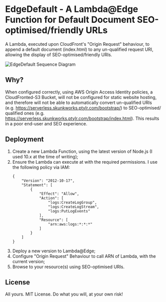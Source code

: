 # EdgeDefault - A Lambda@Edge Function for Default Document SEO-optimised/friendly URLs
A Lambda, executed upon CloudFront's "Origin Request" behaviour, to append a default document (index.html) to any
un-qualified request URI, allowing the display of SEO-optimised/friendly URIs.

![EdgeDefault Sequence Diagram](https://ptylr.com/img/repos/edgedefault-sequence-diagram.png "EdgeDefault Sequence Diagram")

## Why?
When configured correctly, using AWS Origin Access Identity policies, a CloudFronted-S3 Bucket, will not be configured
for static website hosting, and therefore will not be able to automatically convert un-qualified URIs (e.g. https://serverless.skunkworks.ptylr.com/bootstrap/) to SEO-optimised/
qualified ones (e.g. https://serverless.skunkworks.ptylr.com/bootstrap/index.html). This results in a poor end-user and
SEO experience.

## Deployment
1) Create a new Lambda Function, using the latest version of Node.js (I used 10.x at the time of writing);
2) Ensure the Lambda can execute at with the required permissions. I use the following policy via IAM:
    ```
    {
        "Version": "2012-10-17",
        "Statement": [
            {
                "Effect": "Allow",
                "Action": [
                    "logs:CreateLogGroup",
                    "logs:CreateLogStream",
                    "logs:PutLogEvents"
                ],
                "Resource": [
                    "arn:aws:logs:*:*:*"
                ]
            }
        ]
    }
    ```
3) Deploy a new version to Lambda@Edge;
4) Configure "Origin Request" Behaviour to call ARN of Lambda, with the current version;
5) Browse to your resource(s) using SEO-optimised URIs.

## License
All yours. MIT License. Do what you will, at your own risk!